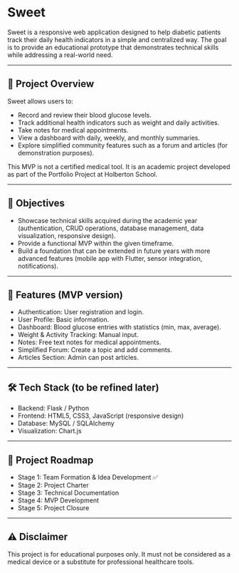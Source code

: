 # Sweet

Sweet is a responsive web application designed to help diabetic patients track their daily health indicators in a simple and centralized way.
The goal is to provide an educational prototype that demonstrates technical skills while addressing a real-world need.

---

## 📌 Project Overview

Sweet allows users to:

- Record and review their blood glucose levels.
- Track additional health indicators such as weight and daily activities.
- Take notes for medical appointments.
- View a dashboard with daily, weekly, and monthly summaries.
- Explore simplified community features such as a forum and articles (for demonstration purposes).

This MVP is not a certified medical tool. It is an academic project developed as part of the Portfolio Project at Holberton School.

---

## 🎯 Objectives

- Showcase technical skills acquired during the academic year (authentication, CRUD operations, database management, data visualization, responsive design).
- Provide a functional MVP within the given timeframe.
- Build a foundation that can be extended in future years with more advanced features (mobile app with Flutter, sensor integration, notifications).

---

## 🚀 Features (MVP version)

- Authentication: User registration and login.
- User Profile: Basic information.
- Dashboard: Blood glucose entries with statistics (min, max, average).
- Weight & Activity Tracking: Manual input.
- Notes: Free text notes for medical appointments.
- Simplified Forum: Create a topic and add comments.
- Articles Section: Admin can post articles.

---

## 🛠️ Tech Stack (to be refined later)

- Backend: Flask / Python
- Frontend: HTML5, CSS3, JavaScript (responsive design)
- Database: MySQL / SQLAlchemy
- Visualization: Chart.js

---

## 📅 Project Roadmap

- Stage 1: Team Formation & Idea Development ✅
- Stage 2: Project Charter
- Stage 3: Technical Documentation
- Stage 4: MVP Development
- Stage 5: Project Closure

---

## ⚠️ Disclaimer

This project is for educational purposes only.
It must not be considered as a medical device or a substitute for professional healthcare tools.
